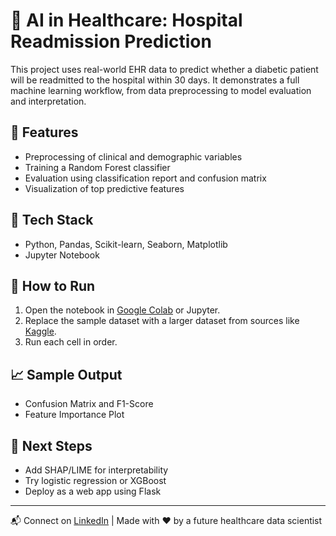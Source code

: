
# 🏥 AI in Healthcare: Hospital Readmission Prediction

This project uses real-world EHR data to predict whether a diabetic patient will be readmitted to the hospital within 30 days. It demonstrates a full machine learning workflow, from data preprocessing to model evaluation and interpretation.

## 📌 Features
- Preprocessing of clinical and demographic variables
- Training a Random Forest classifier
- Evaluation using classification report and confusion matrix
- Visualization of top predictive features

## 🧰 Tech Stack
- Python, Pandas, Scikit-learn, Seaborn, Matplotlib
- Jupyter Notebook

## 🚀 How to Run
1. Open the notebook in [Google Colab](https://colab.research.google.com/) or Jupyter.
2. Replace the sample dataset with a larger dataset from sources like [Kaggle](https://www.kaggle.com/datasets/mathchi/diabetes-data-set).
3. Run each cell in order.

## 📈 Sample Output
- Confusion Matrix and F1-Score
- Feature Importance Plot

## 🧠 Next Steps
- Add SHAP/LIME for interpretability
- Try logistic regression or XGBoost
- Deploy as a web app using Flask

---
📬 Connect on [LinkedIn](https://www.linkedin.com/) | Made with ❤️ by a future healthcare data scientist
